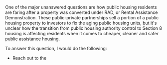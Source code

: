 One of the major unanswered questions are how public housing residents are faring after a property was converted under RAD, or Rental Assistance Demonstration. These public-private partnerships sell a portion of a public housing property to investors to fix the aging public housing units, but it's unclear how the transition from public housing authority control to Section 8 housing is affecting residents when it comes to cheaper, cleaner and safer public assistance housing.

To answer this question, I would do the following:
* Reach out to the 
